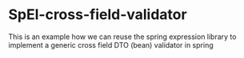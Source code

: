 # SpEl-cross-field-validator
This is an example how we can reuse the spring expression library to implement a generic cross field DTO (bean) validator in spring 
